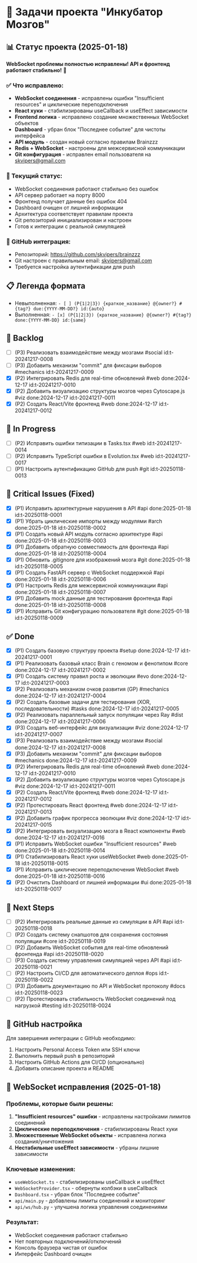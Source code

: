 # 🧠 Задачи проекта "Инкубатор Мозгов"

## 📊 Статус проекта (2025-01-18)
**WebSocket проблемы полностью исправлены! API и фронтенд работают стабильно!** 🎉

### ✅ Что исправлено:
- **WebSocket соединения** - исправлены ошибки "Insufficient resources" и циклические переподключения
- **React хуки** - стабилизированы useCallback и useEffect зависимости
- **Frontend логика** - исправлено создание множественных WebSocket объектов
- **Dashboard** - убран блок "Последнее событие" для чистоты интерфейса
- **API модуль** - создан новый согласно правилам Brainzzz
- **Redis + WebSocket** - настроены для межсервисной коммуникации
- **Git конфигурация** - исправлен email пользователя на skvipers@gmail.com

### 🚀 Текущий статус:
- WebSocket соединения работают стабильно без ошибок
- API сервер работает на порту 8000
- Фронтенд получает данные без ошибок 404
- Dashboard очищен от лишней информации
- Архитектура соответствует правилам проекта
- Git репозиторий инициализирован и настроен
- Готов к интеграции с реальной симуляцией

### 🔗 GitHub интеграция:
- Репозиторий: https://github.com/skvipers/brainzzz
- Git настроен с правильным email: skvipers@gmail.com
- Требуется настройка аутентификации для push

## 📋 Легенда формата
- Невыполненная: `- [ ] (P{1|2|3}) {краткое_название} @{owner?} #{tag?} due:{YYYY-MM-DD?} id:{auto}`
- Выполненная: `- [x] (P{1|2|3}) {краткое_название} @{owner?} #{tag?} done:{YYYY-MM-DD} id:{same}`

## 🚀 Backlog
- [ ] (P3) Реализовать взаимодействие между мозгами #social id:t-20241217-0008
- [ ] (P3) Добавить механизм "commit" для фиксации выборов #mechanics id:t-20241217-0009
- [x] (P2) Интегрировать Redis для real-time обновлений #web done:2024-12-17 id:t-20241217-0010
- [x] (P2) Добавить визуализацию структуры мозгов через Cytoscape.js #viz done:2024-12-17 id:t-20241217-0011
- [x] (P2) Создать React/Vite фронтенд #web done:2024-12-17 id:t-20241217-0012

## 🔄 In Progress
- [ ] (P2) Исправить ошибки типизации в Tasks.tsx #web id:t-20241217-0014
- [ ] (P2) Исправить TypeScript ошибки в Evolution.tsx #web id:t-20241217-0017
- [ ] (P1) Настроить аутентификацию GitHub для push #git id:t-20250118-0013

## 🚨 Critical Issues (Fixed)
- [x] (P1) Исправить архитектурные нарушения в API #api done:2025-01-18 id:t-20250118-0001
- [x] (P1) Убрать циклические импорты между модулями #arch done:2025-01-18 id:t-20250118-0002
- [x] (P1) Создать новый API модуль согласно архитектуре #api done:2025-01-18 id:t-20250118-0003
- [x] (P1) Добавить обратную совместимость для фронтенда #api done:2025-01-18 id:t-20250118-0004
- [x] (P1) Обновить .gitignore для изображений мозга #git done:2025-01-18 id:t-20250118-0005
- [x] (P1) Создать FastAPI сервер с WebSocket поддержкой #api done:2025-01-18 id:t-20250118-0006
- [x] (P1) Настроить Redis для межсервисной коммуникации #api done:2025-01-18 id:t-20250118-0007
- [x] (P1) Добавить mock данные для тестирования фронтенда #api done:2025-01-18 id:t-20250118-0008
- [x] (P1) Исправить Git конфигурацию пользователя #git done:2025-01-18 id:t-20250118-0009

## ✅ Done
- [x] (P1) Создать базовую структуру проекта #setup done:2024-12-17 id:t-20241217-0001
- [x] (P1) Реализовать базовый класс Brain с геномом и фенотипом #core done:2024-12-17 id:t-20241217-0002
- [x] (P1) Создать систему правил роста и эволюции #evo done:2024-12-17 id:t-20241217-0003
- [x] (P2) Реализовать механизм очков развития (GP) #mechanics done:2024-12-17 id:t-20241217-0004
- [x] (P2) Создать базовые задачи для тестирования (XOR, последовательности) #tasks done:2024-12-17 id:t-20241217-0005
- [x] (P2) Реализовать параллельный запуск популяции через Ray #dist done:2024-12-17 id:t-20241217-0006
- [x] (P3) Создать веб-интерфейс для визуализации #viz done:2024-12-17 id:t-20241217-0007
- [x] (P3) Реализовать взаимодействие между мозгами #social done:2024-12-17 id:t-20241217-0008
- [x] (P3) Добавить механизм "commit" для фиксации выборов #mechanics done:2024-12-17 id:t-20241217-0009
- [x] (P2) Интегрировать Redis для real-time обновлений #web done:2024-12-17 id:t-20241217-0010
- [x] (P2) Добавить визуализацию структуры мозгов через Cytoscape.js #viz done:2024-12-17 id:t-20241217-0011
- [x] (P2) Создать React/Vite фронтенд #web done:2024-12-17 id:t-20241217-0012
- [x] (P2) Протестировать React фронтенд #web done:2024-12-17 id:t-20241217-0013
- [x] (P2) Добавить график прогресса эволюции #viz done:2024-12-17 id:t-20241217-0015
- [x] (P2) Интегрировать визуализацию мозга в React компоненты #web done:2024-12-17 id:t-20241217-0016
- [x] (P1) Исправить WebSocket ошибки "Insufficient resources" #web done:2025-01-18 id:t-20250118-0014
- [x] (P1) Стабилизировать React хуки useWebSocket #web done:2025-01-18 id:t-20250118-0015
- [x] (P1) Исправить циклические переподключения WebSocket #web done:2025-01-18 id:t-20250118-0016
- [x] (P2) Очистить Dashboard от лишней информации #ui done:2025-01-18 id:t-20250118-0017

## 🎯 Next Steps
- [ ] (P2) Интегрировать реальные данные из симуляции в API #api id:t-20250118-0018
- [ ] (P2) Создать систему снапшотов для сохранения состояния популяции #core id:t-20250118-0019
- [ ] (P2) Добавить WebSocket события для real-time обновлений фронтенда #api id:t-20250118-0020
- [ ] (P3) Создать систему управления симуляцией через API #api id:t-20250118-0021
- [ ] (P2) Настроить CI/CD для автоматического деплоя #ops id:t-20250118-0022
- [ ] (P3) Добавить документацию по API и WebSocket протоколу #docs id:t-20250118-0023
- [ ] (P2) Протестировать стабильность WebSocket соединений под нагрузкой #testing id:t-20250118-0024

## 🔧 GitHub настройка
Для завершения интеграции с GitHub необходимо:
1. Настроить Personal Access Token или SSH ключи
2. Выполнить первый push в репозиторий
3. Настроить GitHub Actions для CI/CD (опционально)
4. Добавить описание проекта и README

## 🔌 WebSocket исправления (2025-01-18)
### Проблемы, которые были решены:
1. **"Insufficient resources" ошибки** - исправлены настройками лимитов соединений
2. **Циклические переподключения** - стабилизированы React хуки
3. **Множественные WebSocket объекты** - исправлена логика создания/уничтожения
4. **Нестабильные useEffect зависимости** - убраны лишние зависимости

### Ключевые изменения:
- `useWebSocket.ts` - стабилизированы useCallback и useEffect
- `WebSocketProvider.tsx` - обернуты колбэки в useCallback
- `Dashboard.tsx` - убран блок "Последнее событие"
- `api/main.py` - добавлены лимиты соединений и мониторинг
- `api/ws/hub.py` - улучшена логика управления соединениями

### Результат:
- WebSocket соединения работают стабильно
- Нет повторных подключений/отключений
- Консоль браузера чистая от ошибок
- Интерфейс Dashboard очищен
